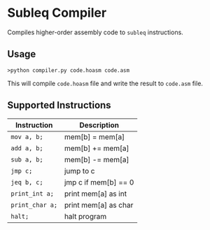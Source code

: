 # Subleq Compiler
Compiles higher-order assembly code to `subleq` instructions.


## Usage
```
>python compiler.py code.hoasm code.asm
```
This will compile `code.hoasm` file and write the result to `code.asm` file.


## Supported Instructions

| Instruction | Description |
| --- | --- |
| `mov a, b;` | mem[b] = mem[a] |
| `add a, b;` | mem[b] += mem[a] |
| `sub a, b;` | mem[b] -= mem[a] |
| `jmp c;` | jump to c |
| `jeq b, c;` | jmp c if mem[b] == 0 |
| `print_int a;` | print mem[a] as int |
| `print_char a;` | print mem[a] as char |
| `halt;` | halt program |
